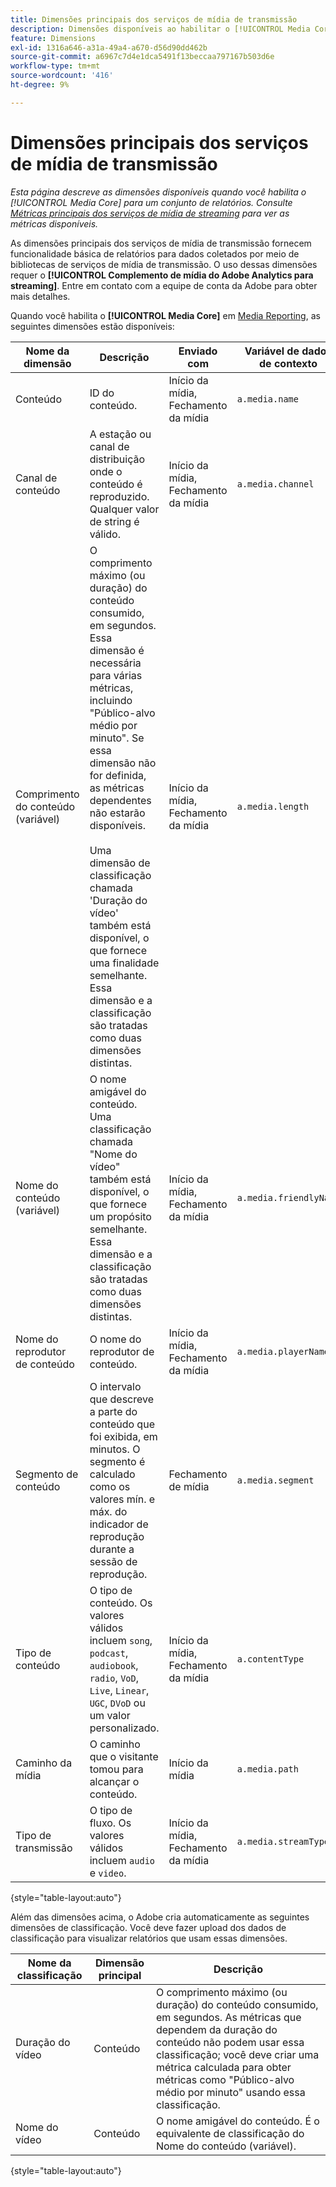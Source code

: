 ```yaml
---
title: Dimensões principais dos serviços de mídia de transmissão
description: Dimensões disponíveis ao habilitar o [!UICONTROL Media Core] para um conjunto de relatórios.
feature: Dimensions
exl-id: 1316a646-a31a-49a4-a670-d56d90dd462b
source-git-commit: a6967c7d4e1dca5491f13beccaa797167b503d6e
workflow-type: tm+mt
source-wordcount: '416'
ht-degree: 9%

---
```


# Dimensões principais dos serviços de mídia de transmissão

*Esta página descreve as dimensões disponíveis quando você habilita o [!UICONTROL Media Core] para um conjunto de relatórios. Consulte [Métricas principais dos serviços de mídia de streaming](../metrics/sm-core.md) para ver as métricas disponíveis.*

As dimensões principais dos serviços de mídia de transmissão fornecem funcionalidade básica de relatórios para dados coletados por meio de bibliotecas de serviços de mídia de transmissão. O uso dessas dimensões requer o **[!UICONTROL Complemento de mídia do Adobe Analytics para streaming]**. Entre em contato com a equipe de conta da Adobe para obter mais detalhes.

Quando você habilita o **[!UICONTROL Media Core]** em [Media Reporting](/help/admin/tools/manage-rs/edit-settings/media-management.md), as seguintes dimensões estão disponíveis:

| Nome da dimensão | Descrição | Enviado com | Variável de dados de contexto |
| --- | --- | --- | --- |
| Conteúdo | ID do conteúdo. | Início da mídia, Fechamento da mídia | `a.media.name` |
| Canal de conteúdo | A estação ou canal de distribuição onde o conteúdo é reproduzido. Qualquer valor de string é válido. | Início da mídia, Fechamento da mídia | `a.media.channel` |
| Comprimento do conteúdo (variável) | O comprimento máximo (ou duração) do conteúdo consumido, em segundos. Essa dimensão é necessária para várias métricas, incluindo &quot;Público-alvo médio por minuto&quot;. Se essa dimensão não for definida, as métricas dependentes não estarão disponíveis.<br><br>Uma dimensão de classificação chamada &#39;Duração do vídeo&#39; também está disponível, o que fornece uma finalidade semelhante. Essa dimensão e a classificação são tratadas como duas dimensões distintas. | Início da mídia, Fechamento da mídia | `a.media.length` |
| Nome do conteúdo (variável) | O nome amigável do conteúdo. Uma classificação chamada &quot;Nome do vídeo&quot; também está disponível, o que fornece um propósito semelhante. Essa dimensão e a classificação são tratadas como duas dimensões distintas. | Início da mídia, Fechamento da mídia | `a.media.friendlyName` |
| Nome do reprodutor de conteúdo | O nome do reprodutor de conteúdo. | Início da mídia, Fechamento da mídia | `a.media.playerName` |
| Segmento de conteúdo | O intervalo que descreve a parte do conteúdo que foi exibida, em minutos. O segmento é calculado como os valores mín. e máx. do indicador de reprodução durante a sessão de reprodução. | Fechamento de mídia | `a.media.segment` |
| Tipo de conteúdo | O tipo de conteúdo. Os valores válidos incluem `song`, `podcast`, `audiobook`, `radio`, `VoD`, `Live`, `Linear`, `UGC`, `DVoD` ou um valor personalizado. | Início da mídia, Fechamento da mídia | `a.contentType` |
| Caminho da mídia | O caminho que o visitante tomou para alcançar o conteúdo. | Início da mídia | `a.media.path` |
| Tipo de transmissão | O tipo de fluxo. Os valores válidos incluem `audio` e `video`. | Início da mídia, Fechamento da mídia | `a.media.streamType` |

{style="table-layout:auto"}

Além das dimensões acima, o Adobe cria automaticamente as seguintes dimensões de classificação. Você deve fazer upload dos dados de classificação para visualizar relatórios que usam essas dimensões.

| Nome da classificação | Dimensão principal | Descrição |
| --- | --- | --- |
| Duração do vídeo | Conteúdo | O comprimento máximo (ou duração) do conteúdo consumido, em segundos. As métricas que dependem da duração do conteúdo não podem usar essa classificação; você deve criar uma métrica calculada para obter métricas como &quot;Público-alvo médio por minuto&quot; usando essa classificação. |
| Nome do vídeo | Conteúdo | O nome amigável do conteúdo. É o equivalente de classificação do Nome do conteúdo (variável). |

{style="table-layout:auto"}
